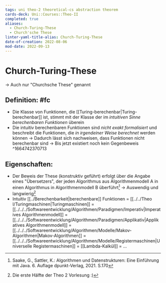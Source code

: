 ```yaml
---
tags: uni theo-2 theoretical-cs abstraction theorem
cards-deck: Uni::Courses::Theo-II
completed: true
aliases:
  - Church-Turing-These
  - Church'sche These
linter-yaml-title-alias: Church-Turing-These
date-of-creation: 2022-08-06
mod-date: 2022-09-13
---
```


# Church-Turing-These
→ Auch nur "Churchsche These" genannt

## Definition: #fc
- Die Klasse von Funktionen, die [[Turing-berechenbar|Turing-berechenbar]] ist, stimmt mit der Klasse der im *intuitiven Sinne berechenbaren Funktionen* überein
- Die intuitiv berechenbaren Funktionen sind *nicht exakt formalisiert* und beschreibt die Funktionen, die *in irgendeiner Weise berechnet* werden können
	→ Dadurch lässt sich nachweisen, dass Funktionen nicht berechenbar sind
	→ Bis jetzt existiert noch kein Gegenbeweis
^1664742370713

## Eigenschaften:
- Der Beweis der These (konstruktiv geführt) erfolgt über die Angabe eines "Übersetzers", der jeden Algorithmus aus Algorithmenmodell A in einen Algorithmus in Algorithmenmodell B überführt[^1]
	→ Auswendig und langwierig[^2]
- Intuitiv [[../Berechenbarkeit|berechenbare]] Funktionen = [[../../Theo I/Turingmaschinen|Turingmaschinen]] = [[../../../Softwareentwicklung/Algorithmen/Paradigmen/Imperativ|Imperatives Algorithmenmodell]] = [[../../../Softwareentwicklung/Algorithmen/Paradigmen/Applikativ|Applikatives Algorithmenmodell]] = [[../../../Softwareentwicklung/Algorithmen/Modelle/Makov-Algorithmen|Makov-Algorithmen]] = [[../../../Softwareentwicklung/Algorithmen/Modelle/Registermaschinen|Universelle Registermaschinen]] = [[Lambda-Kalkül]] = …

[^1]:Saake, G., Sattler, K.: Algorithmen und Datenstrukturen: Eine Einführung mit Java. 6. Auflage dpunkt-Verlag, 2021. S.170
[^2]: Die erste Hälfte der Theo 2 Vorlesung :)
